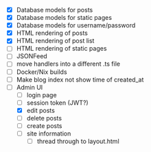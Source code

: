 - [x] Database models for posts
- [x] Database models for static pages
- [x] Database models for username/password
- [x] HTML rendering of posts
- [x] HTML rendering of post list
- [ ] HTML rendering of static pages
- [ ] JSONFeed
- [ ] move handlers into a different .ts file
- [ ] Docker/Nix builds
- [ ] Make blog index not show time of created_at
- [ ] Admin UI
  - [ ] login page
  - [ ] session token (JWT?)
  - [x] edit posts
  - [ ] delete posts
  - [ ] create posts
  - [ ] site information
    - [ ] thread through to layout.html